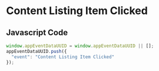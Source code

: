 # Content Listing Item Clicked

### 

## Javascript Code
```js
window.appEventDataUUID = window.appEventDataUUID || [];
appEventDataUUID.push({
  "event": "Content Listing Item Clicked"
});
```




